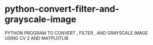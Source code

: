 # python-convert-filter-and-grayscale-image
PYTHON PROGRAM TO CONVERT , FILTER , AND GRAYSCALE IMAGE USING CV 2 AND MATPLOTLIB 
